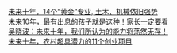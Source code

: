   
[未来十年，14个“黄金”专业, 土木、机械依旧强势](http://www.dianyue.me/archives/234/hx9lzjxfy96cj74p/)  
[未来10年，最有出息的孩子就是这种！家长一定要看](http://www.dianyue.me/archives/174/m0rvhhu3f4hq39js/)  
[吴晓波：未来十年，我们所认为的能力将荡然无存！](http://www.dianyue.me/archives/262/6sspi3ranw9577h6/)  
[未来十年，农村超具潜力的11个创业项目](http://www.dianyue.me/archives/165/m11x7vz59sdxe7vp/)